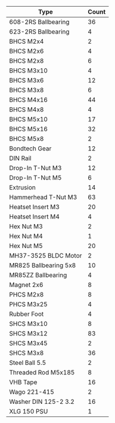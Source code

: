 | Type                   | Count |
| ---------------------- | ----- |
| 608-2RS Ballbearing    |    36 |
| 623-2RS Ballbearing    |     4 |
| BHCS M2x4              |     2 |
| BHCS M2x6              |     4 |
| BHCS M2x8              |     6 |
| BHCS M3x10             |     4 |
| BHCS M3x6              |    12 |
| BHCS M3x8              |     6 |
| BHCS M4x16             |    44 |
| BHCS M4x8              |     4 |
| BHCS M5x10             |    17 |
| BHCS M5x16             |    32 |
| BHCS M5x8              |     2 |
| Bondtech Gear          |    12 |
| DIN Rail               |     2 |
| Drop-In T-Nut M3       |    12 |
| Drop-In T-Nut M5       |     6 |
| Extrusion              |    14 |
| Hammerhead T-Nut M3    |    63 |
| Heatset Insert M3      |    20 |
| Heatset Insert M4      |     4 |
| Hex Nut M3             |     2 |
| Hex Nut M4             |     1 |
| Hex Nut M5             |    20 |
| MH37-3525 BLDC Motor   |     2 |
| MR825 Ballbearing 5x8  |    10 |
| MR85ZZ Ballbearing     |     4 |
| Magnet 2x6             |     8 |
| PHCS M2x8              |     8 |
| PHCS M3x25             |     4 |
| Rubber Foot            |     4 |
| SHCS M3x10             |     8 |
| SHCS M3x12             |    83 |
| SHCS M3x45             |     2 |
| SHCS M3x8              |    36 |
| Steel Ball 5.5         |     2 |
| Threaded Rod M5x185    |     8 |
| VHB Tape               |    16 |
| Wago 221-415           |     2 |
| Washer DIN 125-2 3.2   |    16 |
| XLG 150 PSU            |     1 |
